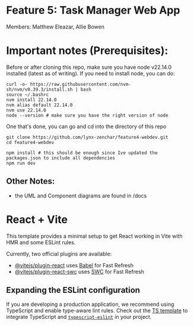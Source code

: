 # Feature 5: Task Manager Web App

Members: Matthew Eleazar, Allie Bowen

# Important notes (Prerequisites):

Before or after cloning this repo, make sure you have node v22.14.0 installed (latest as of writing).
If you need to install node, you can do:

```
curl -o- https://raw.githubusercontent.com/nvm-sh/nvm/v0.39.3/install.sh | bash
source ~/.bashrc
nvm install 22.14.0
nvm alias default 22.14.0
nvm use 22.14.0
node --version # make sure you have the right version of node
```

One that's done, you can go and cd into the directory of this repo

```
git clone https://github.com/lynx-zenchar/feature4-webdev.git
cd feature4-webdev
```

```
npm install # this should be enough since Ive updated the packages.json to include all dependencies
npm run dev
```
## Other Notes:
- the UML and Component diagrams are found in /docs

# React + Vite

This template provides a minimal setup to get React working in Vite with HMR and some ESLint rules.

Currently, two official plugins are available:

- [@vitejs/plugin-react](https://github.com/vitejs/vite-plugin-react/blob/main/packages/plugin-react/README.md) uses [Babel](https://babeljs.io/) for Fast Refresh
- [@vitejs/plugin-react-swc](https://github.com/vitejs/vite-plugin-react-swc) uses [SWC](https://swc.rs/) for Fast Refresh

## Expanding the ESLint configuration

If you are developing a production application, we recommend using TypeScript and enable type-aware lint rules. Check out the [TS template](https://github.com/vitejs/vite/tree/main/packages/create-vite/template-react-ts) to integrate TypeScript and [`typescript-eslint`](https://typescript-eslint.io) in your project.
